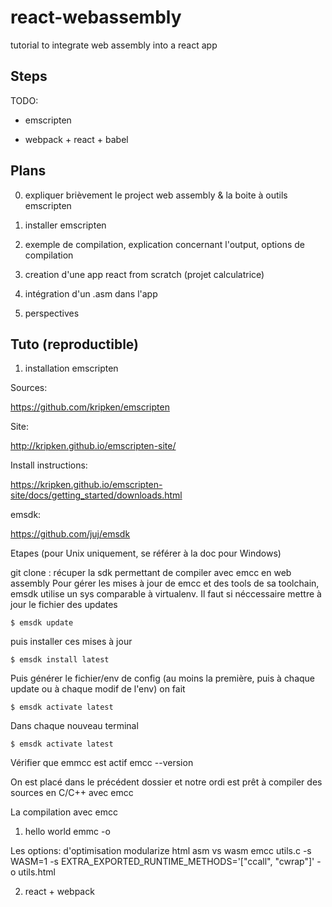 # react-webassembly
tutorial to integrate web assembly into a react app

## Steps

TODO:

- emscripten

- webpack + react + babel

## Plans

0) expliquer brièvement le project web assembly & la boite à outils emscripten

1) installer emscripten

2) exemple de compilation, explication concernant l'output, options de compilation

3) creation d'une app react from scratch (projet calculatrice)

4) intégration d'un .asm dans l'app

5) perspectives


## Tuto (reproductible)

1) installation emscripten

Sources:

https://github.com/kripken/emscripten

Site:

http://kripken.github.io/emscripten-site/

Install instructions:

https://kripken.github.io/emscripten-site/docs/getting_started/downloads.html

emsdk:

https://github.com/juj/emsdk

Etapes (pour Unix uniquement, se référer à la doc pour Windows)

git clone : récuper la sdk permettant de compiler avec emcc en web assembly
Pour gérer les mises à jour de emcc et des tools de sa toolchain, emsdk utilise un sys comparable à virtualenv.
Il faut si néccessaire mettre à jour le fichier des updates
```
$ emsdk update
```

puis installer ces mises à jour
```
$ emsdk install latest
```

Puis générer le fichier/env de config (au moins la première, puis à chaque update ou à chaque modif de l'env) on fait
```
$ emsdk activate latest
```
Dans chaque nouveau terminal
```
$ emsdk activate latest
```

Vérifier que emmcc est actif
emcc --version

On est placé dans le précédent dossier et notre ordi est prêt à compiler des sources en  C/C++ avec emcc


La compilation avec emcc

1) hello world
emmc -o

Les options:
d'optimisation
modularize
html
asm vs wasm
emcc utils.c -s WASM=1 -s EXTRA_EXPORTED_RUNTIME_METHODS='["ccall", "cwrap"]' -o utils.html

2) react + webpack
